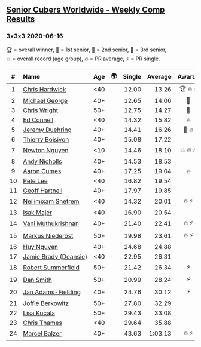<style>table {white-space: nowrap;}</style>
<link rel="stylesheet" type="text/css" href="/scw-comp/css/flags.css" />

## [Senior Cubers Worldwide - Weekly Comp Results](/scw-comp/results/)
### 3x3x3 2020-06-16

<span style="white-space: nowrap;">🏆 = overall winner</span>, <span style="white-space: nowrap;">🥇 = 1st senior</span>, <span style="white-space: nowrap;">🥈 = 2nd senior</span>, <span style="white-space: nowrap;">🥉 = 3rd senior</span>, <span style="white-space: nowrap;">💥 = overall record (age group)</span>, <span style="white-space: nowrap;">🔥 = PR average</span>, <span style="white-space: nowrap;">⚡ = PR single</span>.

| # | Name | Age | 🌍 | Single | Average | Awards | Solve 1 | Solve 2 | Solve 3 | Solve 4 | Solve 5 | Video |
| :--: | :-- | :--: | :--: | --: | --: | :--: | --: | --: | --: | --: | --: | :-- |
| 1 | [Chris Hardwick](../../persons/chris_hardwick/333.md) | <40 | <i class="flag flag-US" /> | 12.00 | 13.26 | 🏆 🔥 ⚡ | 15.89 | 12.44 | 14.19 | 13.14 | 12.00 | [Desktop](https://www.facebook.com/events/604103587178706/permalink/607285570193841) / [Mobile](https://m.facebook.com/events/604103587178706?view=permalink&id=607285570193841) |
| 2 | [Michael George](../../persons/michael_george/333.md) | 40+ | <i class="flag flag-GB" /> | 12.65 | 14.06 | 🥇 | 12.87 | 14.14 | 12.65 | 22.49 | 15.16 | [Desktop](https://www.facebook.com/events/604103587178706/permalink/604281800494218) / [Mobile](https://m.facebook.com/events/604103587178706?view=permalink&id=604281800494218) |
| 3 | [Chris Wright](../../persons/chris_wright/333.md) | 50+ | <i class="flag flag-GB" /> | 12.75 | 14.27 | 🥈 | 15.03 | 14.25 | 15.44 | 12.75 | 13.52 | [Desktop](https://www.facebook.com/events/604103587178706/permalink/604904053765326) / [Mobile](https://m.facebook.com/events/604103587178706?view=permalink&id=604904053765326) |
| 4 | [Ed Connell](../../persons/ed_connell/333.md) | <40 | <i class="flag flag-IE" /> | 14.32 | 15.82 | 🔥 | 18.53 | 15.40 | 16.74 | 15.32 | 14.32 | [Desktop](https://www.facebook.com/events/604103587178706/permalink/607127260209672) / [Mobile](https://m.facebook.com/events/604103587178706?view=permalink&id=607127260209672) |
| 5 | [Jeremy Duehring](../../persons/jeremy_duehring/333.md) | 40+ | <i class="flag flag-US" /> | 14.41 | 16.26 | 🥉 🔥 | 17.50 | 19.22 | 15.83 | 14.41 | 15.45 | [Desktop](https://www.facebook.com/jeremy.duehring/videos/10160134838122846) / [Mobile](https://m.facebook.com/jeremy.duehring/videos/10160134838122846) |
| 6 | [Thierry Boisivon](../../persons/thierry_boisivon/333.md) | 40+ | <i class="flag flag-FR" /> | 15.08 | 17.22 |  | 17.54 | 18.81 | 15.08 | 17.43 | 16.68 | [Desktop](https://www.facebook.com/events/604103587178706/permalink/608710896717975) / [Mobile](https://m.facebook.com/events/604103587178706?view=permalink&id=608710896717975) |
| 7 | [Newton Nguyen](../../persons/newton_nguyen/333.md) | <10 | <i class="flag flag-CA" /> | 14.46 | 18.10 | 💥 🔥 ⚡ | 18.08 | 18.31 | 17.91 | 20.13 | 14.46 | [Desktop](https://www.facebook.com/events/604103587178706/permalink/608566270065771) / [Mobile](https://m.facebook.com/events/604103587178706?view=permalink&id=608566270065771) |
| 8 | [Andy Nicholls](../../persons/andy_nicholls/333.md) | 40+ | <i class="flag flag-GB" /> | 14.53 | 18.53 |  | 18.29 | 19.63 | 18.59 | 18.72 | 14.53 | [Desktop](https://www.facebook.com/events/604103587178706/permalink/606984563557275) / [Mobile](https://m.facebook.com/events/604103587178706?view=permalink&id=606984563557275) |
| 9 | [Aaron Cumes](../../persons/aaron_cumes/333.md) | 40+ | <i class="flag flag-GB" /> | 17.25 | 19.04 | 🔥 | 19.29 | 18.96 | 18.86 | 20.79 | 17.25 | [Desktop](https://www.facebook.com/events/604103587178706/permalink/604168720505526) / [Mobile](https://m.facebook.com/events/604103587178706?view=permalink&id=604168720505526) |
| 10 | [Pete Lee](../../persons/pete_lee/333.md) | <40 | <i class="flag flag-GB" /> | 16.82 | 19.54 |  | 22.62 | 19.36 | 20.77 | 18.49 | 16.82 | [Desktop](https://www.facebook.com/events/604103587178706/permalink/607170430205355) / [Mobile](https://m.facebook.com/events/604103587178706?view=permalink&id=607170430205355) |
| 11 | [Geoff Hartnell](../../persons/geoff_hartnell/333.md) | 40+ | <i class="flag flag-GB" /> | 17.97 | 19.85 |  | 17.97 | DNF | 19.18 | 19.93 | 20.45 | [Desktop](https://www.facebook.com/events/604103587178706/permalink/605588723696859) / [Mobile](https://m.facebook.com/events/604103587178706?view=permalink&id=605588723696859) |
| 12 | [Neilimixam Snetrem](../../persons/neilimixam_snetrem/333.md) | <40 | <i class="flag flag-BE" /> | 14.32 | 20.01 | 🔥 ⚡ | 20.10 | 18.12 | 21.80 | 23.29 | 14.32 | [Desktop](https://www.facebook.com/events/604103587178706/permalink/604989420423456) / [Mobile](https://m.facebook.com/events/604103587178706?view=permalink&id=604989420423456) |
| 13 | [Isak Majer](../../persons/isak_majer/333.md) | <40 | <i class="flag flag-NL" /> | 16.90 | 20.54 |  | 22.68 | 18.70 | 20.24 | 25.57 | 16.90 | [Desktop](https://www.facebook.com/events/604103587178706/permalink/608997466689318) / [Mobile](https://m.facebook.com/events/604103587178706?view=permalink&id=608997466689318) |
| 14 | [Vani Muthukrishnan](../../persons/vani_muthukrishnan/333.md) | 40+ | <i class="flag flag-IN" /> | 21.40 | 22.41 | 🔥 ⚡ | 22.88 | 22.88 | 21.48 | 24.32 | 21.40 | [Desktop](https://www.facebook.com/events/604103587178706/permalink/605501480372250) / [Mobile](https://m.facebook.com/events/604103587178706?view=permalink&id=605501480372250) |
| 15 | [Markus Niederöst](../../persons/markus_niederost/333.md) | 50+ | <i class="flag flag-CH" /> | 19.98 | 23.61 | 🔥 ⚡ | 22.06 | 24.72 | 24.04 | DNF | 19.98 | [Desktop](https://www.facebook.com/events/604103587178706/permalink/608563256732739) / [Mobile](https://m.facebook.com/events/604103587178706?view=permalink&id=608563256732739) |
| 16 | [Huy Nguyen](../../persons/huy_nguyen/333.md) | 40+ | <i class="flag flag-CA" /> | 24.68 | 24.88 |  | 24.68 | 26.03 | 24.70 | 25.04 | 24.90 | [Desktop](https://www.facebook.com/events/604103587178706/permalink/608566270065771) / [Mobile](https://m.facebook.com/events/604103587178706?view=permalink&id=608566270065771) |
| 17 | [Jamie Brady (Deansie)](../../persons/jamie_brady/333.md) | <40 | <i class="flag flag-GB" /> | 22.95 | 26.31 |  | 24.11 | 22.95 | 31.52 | 28.45 | 26.37 | [Desktop](https://www.facebook.com/events/604103587178706/permalink/607345353521196) / [Mobile](https://m.facebook.com/events/604103587178706?view=permalink&id=607345353521196) |
| 18 | [Robert Summerfield](../../persons/robert_summerfield/333.md) | 50+ | <i class="flag flag-GB" /> | 21.42 | 26.34 | ⚡ | 21.42 | 31.28 | 26.42 | 28.51 | 24.08 | [Desktop](https://www.facebook.com/events/604103587178706/permalink/605667260355672) / [Mobile](https://m.facebook.com/events/604103587178706?view=permalink&id=605667260355672) |
| 19 | [Dan Smith](../../persons/dan_smith/333.md) | 50+ | <i class="flag flag-US" /> | 20.99 | 28.24 | ⚡ | 20.99 | 29.83 | 27.77 | 27.84 | 29.12 | [Desktop](https://www.facebook.com/events/604103587178706/permalink/608926896696375) / [Mobile](https://m.facebook.com/events/604103587178706?view=permalink&id=608926896696375) |
| 20 | [Jan Adams-Fielding](../../persons/jan_adams_fielding/333.md) | 40+ | <i class="flag flag-GB" /> | 24.76 | 30.12 | ⚡ | 28.90 | 33.49 | 24.76 | 33.40 | 28.05 | [Desktop](https://www.facebook.com/events/604103587178706/permalink/608741516714913) / [Mobile](https://m.facebook.com/events/604103587178706?view=permalink&id=608741516714913) |
| 21 | [Joffie Berkowitz](../../persons/joffie_berkowitz/333.md) | 50+ | <i class="flag flag-ZA" /> | 27.80 | 32.29 |  | 34.71 | 35.80 | 28.00 | 34.15 | 27.80 | [Desktop](https://www.facebook.com/joffie.berkowitz/videos/10163785951110128) / [Mobile](https://m.facebook.com/joffie.berkowitz/videos/10163785951110128) |
| 22 | [Lisa Kucala](../../persons/lisa_kucala/333.md) | 50+ | <i class="flag flag-US" /> | 29.43 | 33.08 |  | 31.75 | 34.24 | 29.43 | 33.26 | 34.67 | [Desktop](https://www.facebook.com/events/604103587178706/permalink/607910766797988) / [Mobile](https://m.facebook.com/events/604103587178706?view=permalink&id=607910766797988) |
| 23 | [Chris Thames](../../persons/chris_thames/333.md) | <40 | <i class="flag flag-US" /> | 29.64 | 35.88 |  | 29.64 | 34.57 | 34.78 | 53.56 | 38.28 | [Desktop](https://www.facebook.com/events/604103587178706/permalink/607222063533525) / [Mobile](https://m.facebook.com/events/604103587178706?view=permalink&id=607222063533525) |
| 24 | [Marcel Balzer](../../persons/marcel_balzer/333.md) | 40+ | <i class="flag flag-DE" /> | 43.63 | 1:03.13 | 🔥 ⚡ | 1:28.79 | 43.63 | 1:18.69 | 53.31 | 57.39 | [Desktop](https://www.facebook.com/marcel.balzer.9216/videos/10160105327137516) / [Mobile](https://m.facebook.com/marcel.balzer.9216/videos/10160105327137516) |

<!-- Global site tag (gtag.js) - Google Analytics -->
<script async src="https://www.googletagmanager.com/gtag/js?id=UA-86348435-3"></script>
<script>window.dataLayer = window.dataLayer || []; function gtag() {dataLayer.push(arguments);} gtag('js', new Date()); gtag('config', 'UA-86348435-3');</script>
